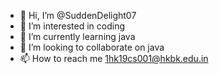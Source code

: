- 👋 Hi, I’m @SuddenDelight07
- 👀 I’m interested in coding     
- 🌱 I’m currently learning java 
- 💞️ I’m looking to collaborate on java
- 📫 How to reach me 1hk19cs001@hkbk.edu.in 

<!---
SuddenDelight07/SuddenDelight07 is a ✨ special ✨ repository because its `README.md` (this file) appears on your GitHub profile.
You can click the Preview link to take a look at your changes.
--->
